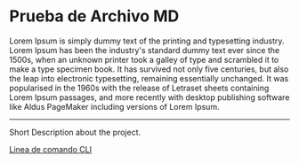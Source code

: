 # Prueba de Archivo MD
Lorem Ipsum is simply dummy text of the printing and typesetting industry. Lorem Ipsum has been the industry's standard dummy text ever since the 1500s, when an unknown printer took a galley of type and scrambled it to make a type specimen book. It has survived not only five centuries, but also the leap into electronic typesetting, remaining essentially unchanged. It was popularised in the 1960s with the release of Letraset sheets containing Lorem Ipsum passages, and more recently with desktop publishing software like Aldus PageMaker including versions of Lorem Ipsum.
***
Short Description about the project.

[Linea de comando CLI](https://medium.com/netscape/a-guide-to-create-a-nodejs-command-line-package-c2166ad0452e)






